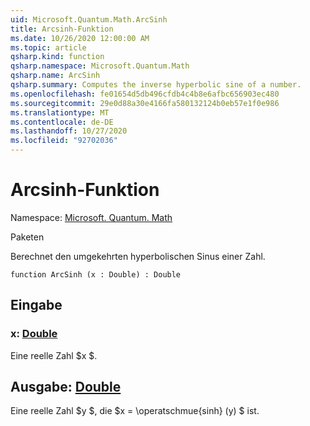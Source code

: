 ```yaml
---
uid: Microsoft.Quantum.Math.ArcSinh
title: Arcsinh-Funktion
ms.date: 10/26/2020 12:00:00 AM
ms.topic: article
qsharp.kind: function
qsharp.namespace: Microsoft.Quantum.Math
qsharp.name: ArcSinh
qsharp.summary: Computes the inverse hyperbolic sine of a number.
ms.openlocfilehash: fe01654d5db496cfdb4c4b8e6afbc656903ec480
ms.sourcegitcommit: 29e0d88a30e4166fa580132124b0eb57e1f0e986
ms.translationtype: MT
ms.contentlocale: de-DE
ms.lasthandoff: 10/27/2020
ms.locfileid: "92702036"
---
```

# <a name="arcsinh-function"></a>Arcsinh-Funktion

Namespace: [Microsoft. Quantum. Math](xref:Microsoft.Quantum.Math)

Paketen [](https://nuget.org/packages/)


Berechnet den umgekehrten hyperbolischen Sinus einer Zahl.

```qsharp
function ArcSinh (x : Double) : Double
```


## <a name="input"></a>Eingabe

### <a name="x--double"></a>x: [Double](xref:microsoft.quantum.lang-ref.double)

Eine reelle Zahl $x $.



## <a name="output--double"></a>Ausgabe: [Double](xref:microsoft.quantum.lang-ref.double)

Eine reelle Zahl $y $, die $x = \operatschmue{sinh} (y) $ ist.